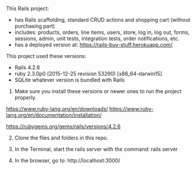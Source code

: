 <!-- BUY Stuff README -->

This Rails project:
- has Rails scaffolding, standard CRUD actions and shopping cart (without purchasing part)
- includes: products, orders, line items, users, store, log in, log out, 
forms, sessions, admin, unit tests, integration tests, order notifications, etc.
- has a deployed version at: https://rails-buy-stuff.herokuapp.com/

This project used these versions:
- Rails 4.2.6
- ruby 2.3.0p0 (2015-12-25 revision 53290) [x86_64-darwin15]
- SQLite whatever version is bundled with Rails

1. Make sure you install these versions or newer ones to run the project properly.

https://www.ruby-lang.org/en/downloads/
https://www.ruby-lang.org/en/documentation/installation/

https://rubygems.org/gems/rails/versions/4.2.6

2. Clone the files and folders in this repo.
3. In the Terminal, start the rails server with the command:
rails server

4. In the browser, go to:
http://localhost:3000/
